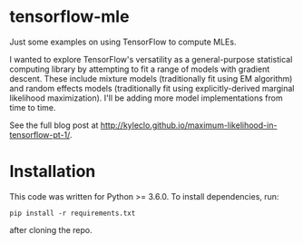 # tensorflow-mle
Just some examples on using TensorFlow to compute MLEs.  

I wanted to explore TensorFlow's versatility as a general-purpose statistical computing library by attempting to fit a range of models with gradient descent.  These include mixture models (traditionally fit using EM algorithm) and random effects models (traditionally fit using explicitly-derived marginal likelihood maximization).  I'll be adding more model implementations from time to time.

See the full blog post at http://kyleclo.github.io/maximum-likelihood-in-tensorflow-pt-1/.

# Installation
This code was written for Python >= 3.6.0.  To install dependencies, run:

```
pip install -r requirements.txt
```

after cloning the repo.
